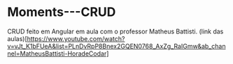 # Moments---CRUD
CRUD feito em Angular em aula com o professor Matheus Battisti.
(link das aulas)[https://www.youtube.com/watch?v=vJt_K1bFUeA&list=PLnDvRpP8Bnex2GQEN0768_AxZg_RaIGmw&ab_channel=MatheusBattisti-HoradeCodar] 
